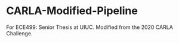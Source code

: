 # CARLA-Modified-Pipeline
For ECE499: Senior Thesis at UIUC. Modified from the 2020 CARLA Challenge.
